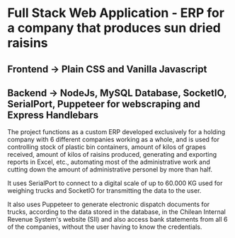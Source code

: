 # Full Stack Web Application - ERP for a company that produces sun dried raisins

## Frontend -> Plain CSS and Vanilla Javascript
## Backend -> NodeJs, MySQL Database, SocketIO, SerialPort, Puppeteer for webscraping and Express Handlebars

The project functions as a custom ERP developed exclusively for a holding company with 6 different companies working as a whole, and is used for controlling stock of plastic bin containers, amount of kilos of grapes received, amount of kilos of raisins produced, generating and exporting reports in Excel, etc., automating most of the administrative work and cutting down the amount of administrative personel by more than half.

It uses SerialPort to connect to a digital scale of up to 60.000 KG used for weighing trucks and SocketIO for transmitting the data to the user.

It also uses Puppeteer to generate electronic dispatch documents for trucks, according to the data stored in the database, in the Chilean Internal Revenue System's website (SII) and also access bank statements from all 6 of the companies, without the user having to know the credentials.
